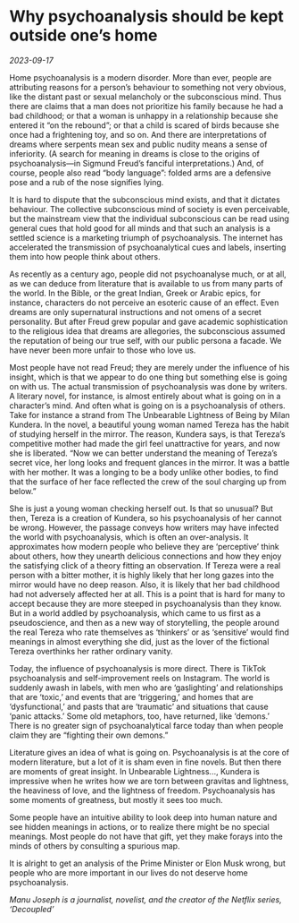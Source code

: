 # Why psychoanalysis should be kept outside one’s home

*2023-09-17*

Home psychoanalysis is a modern disorder. More than ever, people are
attributing reasons for a person’s behaviour to something not very
obvious, like the distant past or sexual melancholy or the subconscious
mind. Thus there are claims that a man does not prioritize his family
because he had a bad childhood; or that a woman is unhappy in a
relationship because she entered it “on the rebound”; or that a child is
scared of birds because she once had a frightening toy, and so on. And
there are interpretations of dreams where serpents mean sex and public
nudity means a sense of inferiority. (A search for meaning in dreams is
close to the origins of psychoanalysis—in Sigmund Freud’s fanciful
interpretations.) And, of course, people also read “body language”:
folded arms are a defensive pose and a rub of the nose signifies lying.

It is hard to dispute that the subconscious mind exists, and that it
dictates behaviour. The collective subconscious mind of society is even
perceivable, but the mainstream view that the individual subconscious
can be read using general cues that hold good for all minds and that
such an analysis is a settled science is a marketing triumph of
psychoanalysis. The internet has accelerated the transmission of
psychoanalytical cues and labels, inserting them into how people think
about others.

As recently as a century ago, people did not psychoanalyse much, or at
all, as we can deduce from literature that is available to us from many
parts of the world. In the Bible, or the great Indian, Greek or Arabic
epics, for instance, characters do not perceive an esoteric cause of an
effect. Even dreams are only supernatural instructions and not omens of
a secret personality. But after Freud grew popular and gave academic
sophistication to the religious idea that dreams are allegories, the
subconscious assumed the reputation of being our true self, with our
public persona a facade. We have never been more unfair to those who
love us.

Most people have not read Freud; they are merely under the influence of
his insight, which is that we appear to do one thing but something else
is going on with us. The actual transmission of psychoanalysis was done
by writers. A literary novel, for instance, is almost entirely about
what is going on in a character’s mind. And often what is going on is a
psychoanalysis of others. Take for instance a strand from The Unbearable
Lightness of Being by Milan Kundera. In the novel, a beautiful young
woman named Tereza has the habit of studying herself in the mirror. The
reason, Kundera says, is that Tereza’s competitive mother had made the
girl feel unattractive for years, and now she is liberated. “Now we can
better understand the meaning of Tereza’s secret vice, her long looks
and frequent glances in the mirror. It was a battle with her mother. It
was a longing to be a body unlike other bodies, to find that the surface
of her face reflected the crew of the soul charging up from below.”

She is just a young woman checking herself out. Is that so unusual? But
then, Tereza is a creation of Kundera, so his psychoanalysis of her
cannot be wrong. However, the passage conveys how writers may have
infected the world with psychoanalysis, which is often an over-analysis.
It approximates how modern people who believe they are ‘perceptive’
think about others, how they unearth delicious connections and how they
enjoy the satisfying click of a theory fitting an observation. If Tereza
were a real person with a bitter mother, it is highly likely that her
long gazes into the mirror would have no deep reason. Also, it is likely
that her bad childhood had not adversely affected her at all. This is a
point that is hard for many to accept because they are more steeped in
psychoanalysis than they know. But in a world addled by psychoanalysis,
which came to us first as a pseudoscience, and then as a new way of
storytelling, the people around the real Tereza who rate themselves as
‘thinkers’ or as ‘sensitive’ would find meanings in almost everything
she did, just as the lover of the fictional Tereza overthinks her rather
ordinary vanity.

Today, the influence of psychoanalysis is more direct. There is TikTok
psychoanalysis and self-improvement reels on Instagram. The world is
suddenly awash in labels, with men who are ‘gaslighting’ and
relationships that are ‘toxic,’ and events that are ‘triggering,’ and
homes that are ‘dysfunctional,’ and pasts that are ‘traumatic’ and
situations that cause ‘panic attacks.’ Some old metaphors, too, have
returned, like ‘demons.’ There is no greater sign of psychoanalytical
farce today than when people claim they are “fighting their own demons.”

Literature gives an idea of what is going on. Psychoanalysis is at the
core of modern literature, but a lot of it is sham even in fine novels.
But then there are moments of great insight. In Unbearable Lightness...,
Kundera is impressive when he writes how we are torn between gravitas
and lightness, the heaviness of love, and the lightness of freedom.
Psychoanalysis has some moments of greatness, but mostly it sees too
much.

Some people have an intuitive ability to look deep into human nature and
see hidden meanings in actions, or to realize there might be no special
meanings. Most people do not have that gift, yet they make forays into
the minds of others by consulting a spurious map.

It is alright to get an analysis of the Prime Minister or Elon Musk
wrong, but people who are more important in our lives do not deserve
home psychoanalysis.

*Manu Joseph is a journalist, novelist, and the creator of the Netflix
series, ‘Decoupled’*
